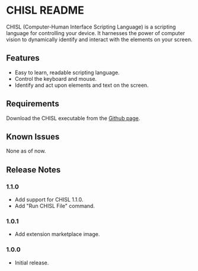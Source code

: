 # CHISL README
CHISL (Computer-Human Interface Scripting Language) is a scripting language for controlling your device. It harnesses the power of computer vision to dynamically identify and interact with the elements on your screen.

## Features
- Easy to learn, readable scripting language.
- Control the keyboard and mouse.
- Identify and act upon elements and text on the screen.

## Requirements

Download the CHISL executable from the [Github page](https://github.com/mtalyat/Computer-Human-Interface-Scripting-Language).

## Known Issues

None as of now.

## Release Notes

### 1.1.0

- Add support for CHISL 1.1.0.
- Add "Run CHISL File" command.

### 1.0.1

- Add extension marketplace image.

### 1.0.0

- Initial release.
